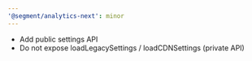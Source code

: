 ```yaml
---
'@segment/analytics-next': minor
---
```


- Add public settings API
- Do not expose loadLegacySettings / loadCDNSettings (private API)

